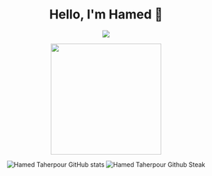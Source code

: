 <h1 align="center">Hello, I'm Hamed 👋</h1>

<p align="center">
  <img src="https://komarev.com/ghpvc/?username=HamedTaherpour&label=Profile+Views" />
</p>

<p align="center">
  <img height="250" src="https://media.giphy.com/media/L0BMRbmQDOy03Z7A36/giphy.gif" />
</p>

<div align="center"  style="center">
<img src="https://github-readme-stats.vercel.app/api?username=HamedTaherpour&hide=html&hide_border=true&theme=monokai" alt="Hamed Taherpour GitHub stats"/>
<!-- <img src="https://github-readme-streak-stats.herokuapp.com/?user=HamedTaherpour&hide=html&hide_border=true&theme=monokai" alt="Hamed Taherpour Github Steak"/> -->
<img src="https://github-readme-stats.vercel.app/api/top-langs/?username=HamedTaherpour&hide=html&hide_border=true&theme=monokai" alt="Hamed Taherpour Github Steak" />
</div>

<!-- <p align="center" style="center">
  <img src="https://github-readme-stats.vercel.app/api?username=HamedTaherpour&count_private=true&hide_border=true&theme=monokai"/>	
</p> -->
